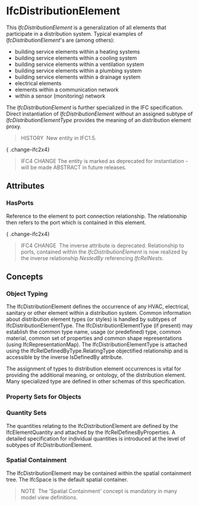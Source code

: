 # IfcDistributionElement

This _IfcDistributionElement_ is a generalization of all elements that participate in a distribution system. Typical examples of _IfcDistributionElement_'s are (among others):

* building service elements within a heating systems 
* building service elements within a cooling system 
* building service elements within a ventilation system 
* building service elements within a plumbing system 
* building service elements within a drainage system 
* electrical elements 
* elements within a communication network 
* within a sensor (monitoring) network

The _IfcDistributionElement_ is further specialized in the IFC specification. Direct instantiation of _IfcDistributionElement_ without an assigned subtype of _IfcDistributionElementType_ provides the meaning of an distribution element proxy.

> HISTORY&nbsp; New entity in IFC1.5.

{ .change-ifc2x4}
> IFC4 CHANGE The entity is marked as deprecated for instantiation - will be made ABSTRACT in future releases.

## Attributes

### HasPorts
Reference to the element to port connection relationship. The relationship then refers to the port which is contained in this element.

{ .change-ifc2x4}
> IFC4 CHANGE&nbsp; The inverse attribute is deprecated. Relationship to ports, contained within the _IfcDistributionElement_ is now realized by the inverse relationship _NestedBy_ referencing _IfcRelNests_.

## Concepts

### Object Typing


The IfcDistributionElement defines the occurrence of
 any HVAC, electrical, sanitary or other element within a
 distribution system. Common information about distribution
 element types (or styles) is handled by subtypes of
 IfcDistributionElementType. The
 IfcDistributionElementType (if present) may establish
 the common type name, usage (or predefined) type, common
 material, common set of properties and common shape
 representations (using IfcRepresentationMap). The
 IfcDistributionElementType is attached using the
 IfcRelDefinedByType.RelatingType objectified
 relationship and is accessible by the inverse
 IsDefinedBy attribute.




The assignment of types to distribution element occurrences
 is vital for providing the additional meaning, or ontology,
 of the distribution element. Many specialized type are
 defined in other schemas of this specification.



### Property Sets for Objects


### Quantity Sets


 The quantities relating to the IfcDistributionElement
 are defined by the IfcElementQuantity and attached by
 the IfcRelDefinesByProperties. A detailed
 specification for individual quantities is introduced at the
 level of subtypes of IfcDistributionElement.
 



### Spatial Containment


The IfcDistributionElement may be contained within the spatial containment tree. The IfcSpace is the default spatial container.



> 
>  NOTE  The 'Spatial Containment' concept is mandatory in many model view definitions.
> 


